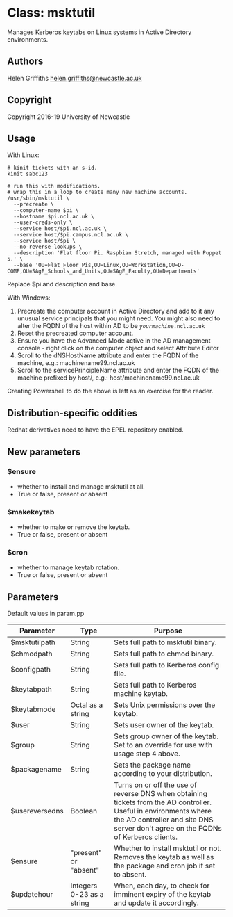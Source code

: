 # Class: msktutil

Manages Kerberos keytabs on Linux systems in Active Directory environments.

## Authors

Helen Griffiths <helen.griffiths@newcastle.ac.uk>

## Copyright

Copyright 2016-19 University of Newcastle

## Usage

With Linux:

```Shell
# kinit tickets with an s-id.
kinit sabc123

# run this with modifications.
# wrap this in a loop to create many new machine accounts.
/usr/sbin/msktutil \
  --precreate \
  --computer-name $pi \
  --hostname $pi.ncl.ac.uk \
  --user-creds-only \
  --service host/$pi.ncl.ac.uk \
  --service host/$pi.campus.ncl.ac.uk \
  --service host/$pi \
  --no-reverse-lookups \
  --description 'Flat floor Pi. Raspbian Stretch, managed with Puppet 5.' \
  --base 'OU=Flat_Floor_Pis,OU=Linux,OU=Workstation,OU=D-COMP,OU=SAgE_Schools_and_Units,OU=SAgE_Faculty,OU=Departments'
```

Replace $pi and description and base.

With Windows:

1. Precreate the computer account in Active Directory and add to it any unusual service principals that you might need.  You might also need to alter the FQDN of the host within AD to be *```yourmachine```*```.ncl.ac.uk```
2. Reset the precreated computer account.
3. Ensure you have the Advanced Mode active in the AD management console - right click on the computer object and select Attribute Editor
4. Scroll to the dNSHostName attribute and enter the FQDN of the machine, e.g.: machinename99.ncl.ac.uk
5. Scroll to the servicePrincipleName attribute and enter the FQDN of the machine prefixed by host/, e.g.: host/machinename99.ncl.ac.uk

Creating Powershell to do the above is left as an exercise for the reader.

## Distribution-specific oddities

Redhat derivatives need to have the EPEL repository enabled.

## New parameters

### $ensure
- whether to install and manage msktutil at all.
- True or false, present or absent

### $makekeytab
- whether to make or remove the keytab.
- True or false, present or absent

### $cron
- whether to manage keytab rotation.
- True or false, present or absent

## Parameters

Default values in param.pp

| Parameter      | Type                      | Purpose                                                                                                                                                                                                |
|----------------|---------------------------|--------------------------------------------------------------------------------------------------------------------------------------------------------------------------------------------------------|
| $msktutilpath  | String                    | Sets full path to msktutil binary.                                                                                                                                                                     |
| $chmodpath     | String                    | Sets full path to chmod binary.                                                                                                                                                                        |
| $configpath    | String                    | Sets full path to Kerberos config file.                                                                                                                                                                |
| $keytabpath    | String                    | Sets full path to Kerberos machine keytab.                                                                                                                                                             |
| $keytabmode    | Octal as a string         | Sets Unix permissions over the keytab.                                                                                                                                                                 |
| $user          | String                    | Sets user owner of the keytab.                                                                                                                                                                         |
| $group         | String                    | Sets group owner of the keytab. Set to an override for use with usage step 4 above.                                                                                                                    |
| $packagename   | String                    | Sets the package name according to your distribution.                                                                                                                                                  |
| $usereversedns | Boolean                   | Turns on or off the use of reverse DNS when obtaining tickets from the AD controller. Useful in environments where the AD controller and site DNS server don't agree on the FQDNs of Kerberos clients. |
| $ensure        | "present" or "absent"     | Whether to install msktutil or not.  Removes the keytab as well as the package and cron job if set to absent.                                                                                          |
| $updatehour    | Integers 0-23 as a string | When, each day, to check for imminent expiry of the keytab and update it accordingly.                                                                                                                  |
